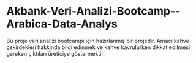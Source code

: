 # Akbank-Veri-Analizi-Bootcamp--Arabica-Data-Analys

Bu proje veri analizi bootcampi için hazırlanmış bir projedir. Amacı kahve çekirdekleri hakkında bilgi edinmek ve kahve kavrulurken dikkat edilmesi gereken çıktıları üreticiye göstermektir.
